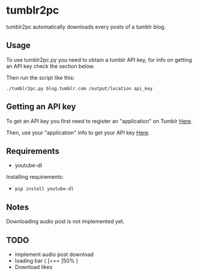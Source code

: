 # tumblr2pc

tumblr2pc automatically downloads every posts of a tumblr blog.

## Usage

To use tumblr2pc.py you need to obtain a tumblr API key, for info on getting an API key check the section below.

Then run the script like this:

```./tumblr2pc.py blog.tumblr.com /output/location api_key```

## Getting an API key

To get an API key you first need to register an "application" on Tumblr [Here](https://www.tumblr.com/oauth/apps).

Then, use your "application" info to get your API key [Here](https://api.tumblr.com/console/calls/user/info).

## Requirements
- youtube-dl

Installing requirements:
- ```pip install youtube-dl```


## Notes

Downloading audio post is not implemented yet.


## TODO
- implement audio post download
- loading bar ( [===   ]50% )
- Download likes
